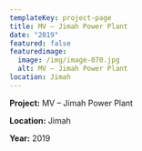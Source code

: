 ```yaml
---
templateKey: project-page
title: MV – Jimah Power Plant
date: "2019"
featured: false
featuredimage:
  image: /img/image-070.jpg
  alt: MV – Jimah Power Plant
location: Jimah
---
```

**Project:** MV – Jimah Power Plant

**Location:** Jimah

**Year:** 2019